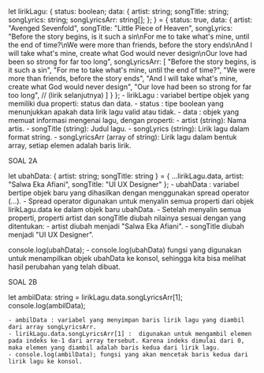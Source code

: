 let lirikLagu: {
    status: boolean;
    data: {
        artist: string;
        songTitle: string;
        songLyrics: string;
        songLyricsArr: string[];
    };
} = {
    status: true,
    data: {
        artist: "Avenged Sevenfold",
        songTitle: "Little Piece of Heaven",
        songLyrics: "Before the story begins, is it such a sin\nFor me to take what's mine, until the end of time?\nWe were more than friends, before the story ends\nAnd I will take what's mine, create what God would never design\nOur love had been so strong for far too long",
        songLyricsArr: [
            "Before the story begins, is it such a sin",
            "For me to take what's mine, until the end of time?",
            "We were more than friends, before the story ends",
            "And I will take what's mine, create what God would never design",
            "Our love had been so strong for far too long",
            // (lirik selanjutnya)
        ]
    }
};
    - lirikLagu : variabel bertipe objek yang memiliki dua properti: status dan data.
        - status : tipe boolean yang menunjukkan apakah data lirik lagu valid atau tidak.
        - data : objek yang memuat informasi mengenai lagu, dengan properti:
            - artist (string): Nama artis.
            - songTitle (string): Judul lagu.
            - songLyrics (string): Lirik lagu dalam format string.
            - songLyricsArr (array of string): Lirik lagu dalam bentuk array, setiap elemen adalah baris lirik.

SOAL 2A

let ubahData: { artist: string; songTitle: string } = {
    ...lirikLagu.data,
    artist: "Salwa Eka Afiani",
    songTitle: "UI UX Designer"
};
    - ubahData : variabel bertipe objek baru yang dihasilkan dengan menggunakan spread operator (...).
    - Spread operator digunakan untuk menyalin semua properti dari objek lirikLagu.data ke dalam objek baru ubahData.
    - Setelah menyalin semua properti, properti artist dan songTitle diubah nilainya sesuai dengan yang ditentukan:
        - artist diubah menjadi "Salwa Eka Afiani".
        - songTitle diubah menjadi "UI UX Designer".        
        
console.log(ubahData);
    - console.log(ubahData) fungsi yang digunakan untuk menampilkan objek ubahData ke konsol, sehingga kita bisa melihat hasil perubahan yang telah dibuat.

SOAL 2B

let ambilData: string = lirikLagu.data.songLyricsArr[1];
console.log(ambilData);
   
    - ambilData : variabel yang menyimpan baris lirik lagu yang diambil dari array songLyricsArr.
    - lirikLagu.data.songLyricsArr[1] :  digunakan untuk mengambil elemen pada indeks ke-1 dari array tersebut. Karena indeks dimulai dari 0, maka elemen yang diambil adalah baris kedua dari lirik lagu. 
    - console.log(ambilData); fungsi yang akan mencetak baris kedua dari lirik lagu ke konsol.


